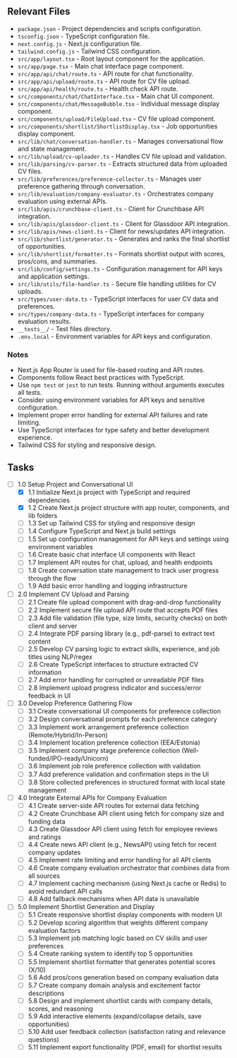 ## Relevant Files

- `package.json` - Project dependencies and scripts configuration.
- `tsconfig.json` - TypeScript configuration file.
- `next.config.js` - Next.js configuration file.
- `tailwind.config.js` - Tailwind CSS configuration.
- `src/app/layout.tsx` - Root layout component for the application.
- `src/app/page.tsx` - Main chat interface page component.
- `src/app/api/chat/route.ts` - API route for chat functionality.
- `src/app/api/upload/route.ts` - API route for CV file upload.
- `src/app/api/health/route.ts` - Health check API route.
- `src/components/chat/ChatInterface.tsx` - Main chat UI component.
- `src/components/chat/MessageBubble.tsx` - Individual message display component.
- `src/components/upload/FileUpload.tsx` - CV file upload component.
- `src/components/shortlist/ShortlistDisplay.tsx` - Job opportunities display component.
- `src/lib/chat/conversation-handler.ts` - Manages conversational flow and state management.
- `src/lib/upload/cv-uploader.ts` - Handles CV file upload and validation.
- `src/lib/parsing/cv-parser.ts` - Extracts structured data from uploaded CV files.
- `src/lib/preferences/preference-collector.ts` - Manages user preference gathering through conversation.
- `src/lib/evaluation/company-evaluator.ts` - Orchestrates company evaluation using external APIs.
- `src/lib/apis/crunchbase-client.ts` - Client for Crunchbase API integration.
- `src/lib/apis/glassdoor-client.ts` - Client for Glassdoor API integration.
- `src/lib/apis/news-client.ts` - Client for news/updates API integration.
- `src/lib/shortlist/generator.ts` - Generates and ranks the final shortlist of opportunities.
- `src/lib/shortlist/formatter.ts` - Formats shortlist output with scores, pros/cons, and summaries.
- `src/lib/config/settings.ts` - Configuration management for API keys and application settings.
- `src/lib/utils/file-handler.ts` - Secure file handling utilities for CV uploads.
- `src/types/user-data.ts` - TypeScript interfaces for user CV data and preferences.
- `src/types/company-data.ts` - TypeScript interfaces for company evaluation results.
- `__tests__/` - Test files directory.
- `.env.local` - Environment variables for API keys and configuration.

### Notes

- Next.js App Router is used for file-based routing and API routes.
- Components follow React best practices with TypeScript.
- Use `npm test` or `jest` to run tests. Running without arguments executes all tests.
- Consider using environment variables for API keys and sensitive configuration.
- Implement proper error handling for external API failures and rate limiting.
- Use TypeScript interfaces for type safety and better development experience.
- Tailwind CSS for styling and responsive design.

## Tasks

- [ ] 1.0 Setup Project and Conversational UI
  - [x] 1.1 Initialize Next.js project with TypeScript and required dependencies
  - [x] 1.2 Create Next.js project structure with app router, components, and lib folders
  - [ ] 1.3 Set up Tailwind CSS for styling and responsive design
  - [ ] 1.4 Configure TypeScript and Next.js build settings
  - [ ] 1.5 Set up configuration management for API keys and settings using environment variables
  - [ ] 1.6 Create basic chat interface UI components with React
  - [ ] 1.7 Implement API routes for chat, upload, and health endpoints
  - [ ] 1.8 Create conversation state management to track user progress through the flow
  - [ ] 1.9 Add basic error handling and logging infrastructure

- [ ] 2.0 Implement CV Upload and Parsing
  - [ ] 2.1 Create file upload component with drag-and-drop functionality
  - [ ] 2.2 Implement secure file upload API route that accepts PDF files
  - [ ] 2.3 Add file validation (file type, size limits, security checks) on both client and server
  - [ ] 2.4 Integrate PDF parsing library (e.g., pdf-parse) to extract text content
  - [ ] 2.5 Develop CV parsing logic to extract skills, experience, and job titles using NLP/regex
  - [ ] 2.6 Create TypeScript interfaces to structure extracted CV information
  - [ ] 2.7 Add error handling for corrupted or unreadable PDF files
  - [ ] 2.8 Implement upload progress indicator and success/error feedback in UI

- [ ] 3.0 Develop Preference Gathering Flow
  - [ ] 3.1 Create conversational UI components for preference collection
  - [ ] 3.2 Design conversational prompts for each preference category
  - [ ] 3.3 Implement work arrangement preference collection (Remote/Hybrid/In-Person)
  - [ ] 3.4 Implement location preference collection (EEA/Estonia)
  - [ ] 3.5 Implement company stage preference collection (Well-funded/IPO-ready/Unicorn)
  - [ ] 3.6 Implement job role preference collection with validation
  - [ ] 3.7 Add preference validation and confirmation steps in the UI
  - [ ] 3.8 Store collected preferences in structured format with local state management

- [ ] 4.0 Integrate External APIs for Company Evaluation
  - [ ] 4.1 Create server-side API routes for external data fetching
  - [ ] 4.2 Create Crunchbase API client using fetch for company size and funding data
  - [ ] 4.3 Create Glassdoor API client using fetch for employee reviews and ratings
  - [ ] 4.4 Create news API client (e.g., NewsAPI) using fetch for recent company updates
  - [ ] 4.5 Implement rate limiting and error handling for all API clients
  - [ ] 4.6 Create company evaluation orchestrator that combines data from all sources
  - [ ] 4.7 Implement caching mechanism (using Next.js cache or Redis) to avoid redundant API calls
  - [ ] 4.8 Add fallback mechanisms when API data is unavailable

- [ ] 5.0 Implement Shortlist Generation and Display
  - [ ] 5.1 Create responsive shortlist display components with modern UI
  - [ ] 5.2 Develop scoring algorithm that weights different company evaluation factors
  - [ ] 5.3 Implement job matching logic based on CV skills and user preferences
  - [ ] 5.4 Create ranking system to identify top 5 opportunities
  - [ ] 5.5 Implement shortlist formatter that generates potential scores (X/10)
  - [ ] 5.6 Add pros/cons generation based on company evaluation data
  - [ ] 5.7 Create company domain analysis and excitement factor descriptions
  - [ ] 5.8 Design and implement shortlist cards with company details, scores, and reasoning
  - [ ] 5.9 Add interactive elements (expand/collapse details, save opportunities)
  - [ ] 5.10 Add user feedback collection (satisfaction rating and relevance questions)
  - [ ] 5.11 Implement export functionality (PDF, email) for shortlist results 